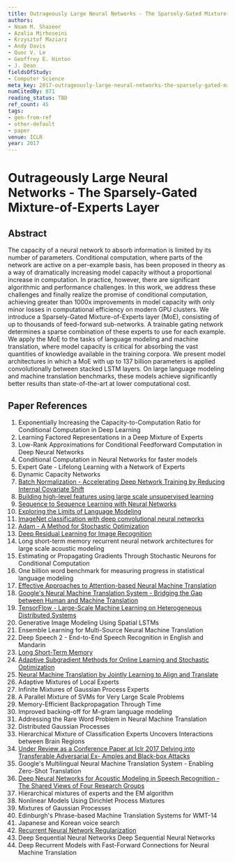 ```yaml
---
title: Outrageously Large Neural Networks - The Sparsely-Gated Mixture-of-Experts Layer
authors:
- Noam M. Shazeer
- Azalia Mirhoseini
- Krzysztof Maziarz
- Andy Davis
- Quoc V. Le
- Geoffrey E. Hinton
- J. Dean
fieldsOfStudy:
- Computer Science
meta_key: 2017-outrageously-large-neural-networks-the-sparsely-gated-mixture-of-experts-layer
numCitedBy: 871
reading_status: TBD
ref_count: 45
tags:
- gen-from-ref
- other-default
- paper
venue: ICLR
year: 2017
---
```


# Outrageously Large Neural Networks - The Sparsely-Gated Mixture-of-Experts Layer

## Abstract

The capacity of a neural network to absorb information is limited by its number of parameters. Conditional computation, where parts of the network are active on a per-example basis, has been proposed in theory as a way of dramatically increasing model capacity without a proportional increase in computation. In practice, however, there are significant algorithmic and performance challenges. In this work, we address these challenges and finally realize the promise of conditional computation, achieving greater than 1000x improvements in model capacity with only minor losses in computational efficiency on modern GPU clusters. We introduce a Sparsely-Gated Mixture-of-Experts layer (MoE), consisting of up to thousands of feed-forward sub-networks. A trainable gating network determines a sparse combination of these experts to use for each example. We apply the MoE to the tasks of language modeling and machine translation, where model capacity is critical for absorbing the vast quantities of knowledge available in the training corpora. We present model architectures in which a MoE with up to 137 billion parameters is applied convolutionally between stacked LSTM layers. On large language modeling and machine translation benchmarks, these models achieve significantly better results than state-of-the-art at lower computational cost.

## Paper References

1. Exponentially Increasing the Capacity-to-Computation Ratio for Conditional Computation in Deep Learning
2. Learning Factored Representations in a Deep Mixture of Experts
3. Low-Rank Approximations for Conditional Feedforward Computation in Deep Neural Networks
4. Conditional Computation in Neural Networks for faster models
5. Expert Gate - Lifelong Learning with a Network of Experts
6. Dynamic Capacity Networks
7. [Batch Normalization - Accelerating Deep Network Training by Reducing Internal Covariate Shift](2015-batch-normalization-accelerating-deep-network-training-by-reducing-internal-covariate-shift)
8. [Building high-level features using large scale unsupervised learning](2013-building-high-level-features-using-large-scale-unsupervised-learning)
9. [Sequence to Sequence Learning with Neural Networks](2014-sequence-to-sequence-learning-with-neural-networks)
10. [Exploring the Limits of Language Modeling](2016-exploring-the-limits-of-language-modeling)
11. [ImageNet classification with deep convolutional neural networks](2012-alexnet.md)
12. [Adam - A Method for Stochastic Optimization](2015-adam-a-method-for-stochastic-optimization)
13. [Deep Residual Learning for Image Recognition](2016-deep-residual-learning-for-image-recognition)
14. Long short-term memory recurrent neural network architectures for large scale acoustic modeling
15. Estimating or Propagating Gradients Through Stochastic Neurons for Conditional Computation
16. One billion word benchmark for measuring progress in statistical language modeling
17. [Effective Approaches to Attention-based Neural Machine Translation](2015-effective-approaches-to-attention-based-neural-machine-translation)
18. [Google's Neural Machine Translation System - Bridging the Gap between Human and Machine Translation](2016-google-s-neural-machine-translation-system-bridging-the-gap-between-human-and-machine-translation)
19. [TensorFlow - Large-Scale Machine Learning on Heterogeneous Distributed Systems](2016-tensorflow-large-scale-machine-learning-on-heterogeneous-distributed-systems)
20. Generative Image Modeling Using Spatial LSTMs
21. Ensemble Learning for Multi-Source Neural Machine Translation
22. Deep Speech 2 - End-to-End Speech Recognition in English and Mandarin
23. [Long Short-Term Memory](1997-long-short-term-memory)
24. [Adaptive Subgradient Methods for Online Learning and Stochastic Optimization](2010-adaptive-subgradient-methods-for-online-learning-and-stochastic-optimization)
25. [Neural Machine Translation by Jointly Learning to Align and Translate](2015-neural-machine-translation-by-jointly-learning-to-align-and-translate)
26. Adaptive Mixtures of Local Experts
27. Infinite Mixtures of Gaussian Process Experts
28. A Parallel Mixture of SVMs for Very Large Scale Problems
29. Memory-Efficient Backpropagation Through Time
30. Improved backing-off for M-gram language modeling
31. Addressing the Rare Word Problem in Neural Machine Translation
32. Distributed Gaussian Processes
33. Hierarchical Mixture of Classification Experts Uncovers Interactions between Brain Regions
34. [Under Review as a Conference Paper at Iclr 2017 Delving into Transferable Adversarial Ex- Amples and Black-box Attacks](2016-under-review-as-a-conference-paper-at-iclr-2017-delving-into-transferable-adversarial-ex-amples-and-black-box-attacks)
35. Google's Multilingual Neural Machine Translation System - Enabling Zero-Shot Translation
36. [Deep Neural Networks for Acoustic Modeling in Speech Recognition - The Shared Views of Four Research Groups](2012-deep-neural-networks-for-acoustic-modeling-in-speech-recognition-the-shared-views-of-four-research-groups)
37. Hierarchical mixtures of experts and the EM algorithm
38. Nonlinear Models Using Dirichlet Process Mixtures
39. Mixtures of Gaussian Processes
40. Edinburgh's Phrase-based Machine Translation Systems for WMT-14
41. Japanese and Korean voice search
42. [Recurrent Neural Network Regularization](2014-recurrent-neural-network-regularization)
43. Deep Sequential Neural Networks Deep Sequential Neural Networks
44. Deep Recurrent Models with Fast-Forward Connections for Neural Machine Translation
